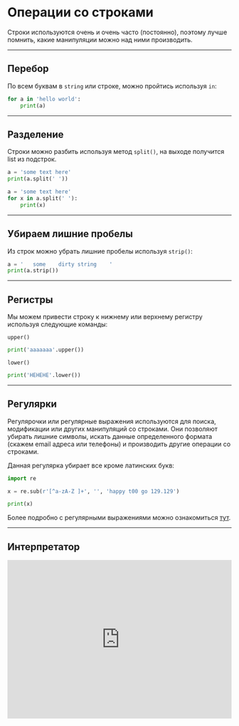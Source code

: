 # Операции со строками


Строки используются очень и очень часто (постоянно), поэтому лучше помнить, какие манипуляции можно над ними производить.

---

## Перебор

По всем буквам в `string` или строке, можно пройтись используя `in`:

```python
for a in 'hello world':
    print(a)
```

---

## Разделение

Строки можно разбить используя метод `split()`, на выходе получится list из подстрок.

```python
a = 'some text here'
print(a.split(' '))
```

```python
a = 'some text here'
for x in a.split(' '):
    print(x)
```

---

## Убираем лишние пробелы

Из строк можно убрать лишние пробелы используя `strip()`:


```python
a = '   some    dirty string    '
print(a.strip())
```

---

## Регистры

Мы можем привести строку к нижнему или верхнему регистру используя следующие команды:

`upper()`
```python
print('aaaаааа'.upper())
```
`lower()`
```python
print('НЕНЕНЕ'.lower())
```

---

## Регулярки

Регулярочки или регулярные выражения используются для поиска, модификации или других манипуляций со строками. Они позволяют убирать лишние символы, искать данные определенного формата (скажем email адреса или телефоны) и производить другие операции со строками.


Данная регулярка убирает все кроме латинских букв:
```python
import re

x = re.sub(r'[^a-zA-Z ]+', '', 'happy t00 go 129.129')

print(x)
```

Более подробно с регулярными выражениями можно ознакомиться [тут](https://habr.com/ru/post/349860/).


---

## Интерпретатор

<iframe src="https://trinket.io/embed/python" width="100%" height="356" frameborder="0" marginwidth="0" marginheight="0" allowfullscreen></iframe>